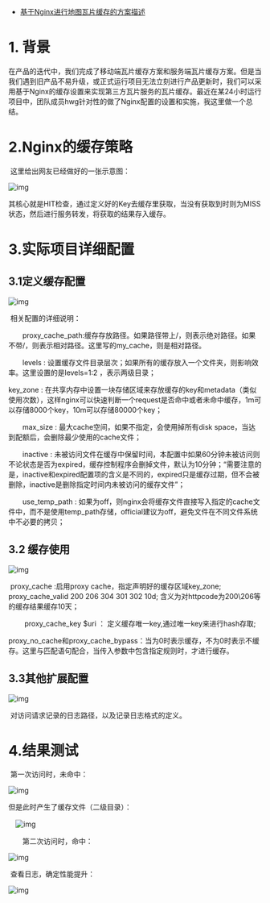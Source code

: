 - [基于Nginx进行地图瓦片缓存的方案描述](https://www.cnblogs.com/naaoveGIS/p/9410551.html)

# 1. 背景

​     在产品的迭代中，我们完成了移动端瓦片缓存方案和服务端瓦片缓存方案。但是当我们遇到旧产品不易升级，或正式运行项目无法立刻进行产品更新时，我们可以采用基于Nginx的缓存设置来实现第三方瓦片服务的瓦片缓存。最近在某24小时运行项目中，团队成员hwg针对性的做了Nginx配置的设置和实施，我这里做一个总结。

# 2.Nginx的缓存策略

​    这里给出网友已经做好的一张示意图：

 ![img](https://images2018.cnblogs.com/blog/656746/201808/656746-20180802220930356-280268480.png)

​    其核心就是HIT检查，通过定义好的Key去缓存里获取，当没有获取到时则为MISS状态，然后进行服务转发，将获取的结果存入缓存。

# 3.实际项目详细配置

## 3.1定义缓存配置

 ![img](https://images2018.cnblogs.com/blog/656746/201808/656746-20180802220942696-634639854.png)

​    相关配置的详细说明：

　　proxy_cache_path:缓存存放路径。如果路径带上/，则表示绝对路径。如果不带/，则表示相对路径。这里写的my_cache，则是相对路径。

　　levels : 设置缓存文件目录层次；如果所有的缓存放入一个文件夹，则影响效率。这里设置的是levels=1:2 ，表示两级目录；

  key_zone : 在共享内存中设置一块存储区域来存放缓存的key和metadata（类似使用次数），这样nginx可以快速判断一个request是否命中或者未命中缓存，1m可以存储8000个key，10m可以存储80000个key；

　　max_size : 最大cache空间，如果不指定，会使用掉所有disk space，当达到配额后，会删除最少使用的cache文件；

　　inactive :  未被访问文件在缓存中保留时间，本配置中如果60分钟未被访问则不论状态是否为expired，缓存控制程序会删掉文件，默认为10分钟；“需要注意的是，inactive和expired配置项的含义是不同的，expired只是缓存过期，但不会被删除，inactive是删除指定时间内未被访问的缓存文件”；

　　use_temp_path : 如果为off，则nginx会将缓存文件直接写入指定的cache文件中，而不是使用temp_path存储，official建议为off，避免文件在不同文件系统中不必要的拷贝；

## 3.2 缓存使用

 ![img](https://images2018.cnblogs.com/blog/656746/201808/656746-20180802221022633-1729056286.png)

​    proxy_cache :启用proxy cache，指定声明好的缓存区域key_zone;
​     proxy_cache_valid 200 206 304 301 302 10d; 含义为对httpcode为200\206等的缓存结果缓存10天；

　　 proxy_cache_key $uri ： 定义缓存唯一key,通过唯一key来进行hash存取;

​    proxy_no_cache和proxy_cache_bypass：当为0时表示缓存，不为0时表示不缓存。这里与匹配语句配合，当传入参数中包含指定规则时，才进行缓存。

## 3.3其他扩展配置

 ![img](https://images2018.cnblogs.com/blog/656746/201808/656746-20180802221106680-2052566289.png)

​    对访问请求记录的日志路径，以及记录日志格式的定义。

# 4.结果测试

​    第一次访问时，未命中：

 ![img](https://images2018.cnblogs.com/blog/656746/201808/656746-20180802221117239-2097001083.png)

   但是此时产生了缓存文件（二级目录）：

　![img](https://images2018.cnblogs.com/blog/656746/201808/656746-20180802221244303-625438330.png)

　　第二次访问时，命中：

 ![img](https://images2018.cnblogs.com/blog/656746/201808/656746-20180802221129110-514970400.png)

​    查看日志，确定性能提升：

 ![img](https://images2018.cnblogs.com/blog/656746/201808/656746-20180802221259477-2027678647.png)